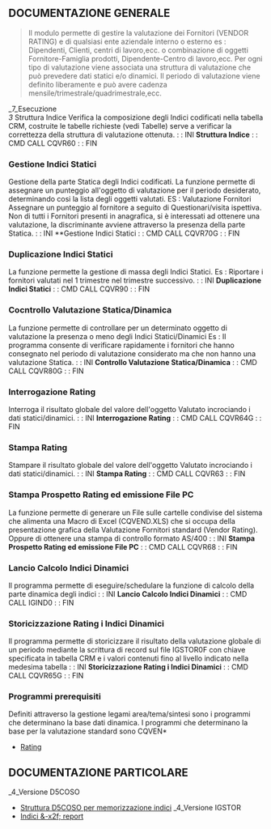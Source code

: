## DOCUMENTAZIONE GENERALE

>Il modulo permette di gestire la valutazione dei Fornitori (VENDOR RATING) e di qualsiasi ente aziendale interno o esterno es :  Dipendenti, Clienti, centri di lavoro,ecc. o combinazione di oggetti Fornitore-Famiglia prodotti, Dipendente-Centro di lavoro,ecc.
Per ogni tipo di valutazione viene associata una struttura di valutazione che può prevedere dati statici e/o dinamici.
Il periodo di valutazione viene definito liberamente e può avere cadenza mensile/trimestrale/quadrimestrale,ecc.

_7_Esecuzione        
_3_ Struttura Indice
Verifica la composizione degli Indici codificati nella tabella CRM,
costruite le tabelle richieste (vedi Tabelle) serve a verificar la
correttezza della struttura di valutazione ottenuta.
 :  : INI **Struttura Indice**
 :  : CMD CALL CQVR60
 :  : FIN
### Gestione Indici Statici
Gestione della parte Statica degli Indici codificati.
La funzione permette di assegnare un punteggio all'oggetto di valutazione
per il periodo desiderato, determinando cosi la lista degli oggetti
valutati.
ES :  Valutazione Fornitori
    Assegnare un punteggio al fornitore a seguito di Questionari/visita
    ispettiva.
    Non di tutti i Fornitori presenti in anagrafica, si è interessati ad
    ottenere una valutazione, la discriminante avviene attraverso la
    presenza della parte Statica.
 :  : INI **Gestione Indici Statici
 :  : CMD CALL CQVR70G
 :  : FIN
### Duplicazione Indici Statici
La funzione permette la gestione di massa degli Indici Statici.
Es :  Riportare i fornitori valutati nel 1 trimestre nel trimestre successivo.
 :  : INI **Duplicazione Indici Statici**
 :  : CMD CALL CQVR90
 :  : FIN
### Cocntrollo Valutazione Statica/Dinamica
La funzione permette di controllare per un determinato oggetto di valutazione
la presenza o meno degli Indici Statici/Dinamici
Es :  Il programma consente di verificare rapidamente i fornitori che hanno
    consegnato nel periodo di valutazione considerato ma che non hanno una
    valutazione Statica.
 :  : INI **Controllo Valutazione Statica/Dinamica**
 :  : CMD CALL CQVR80G
 :  : FIN
### Interrogazione Rating
Interroga il risultato globale del valore dell'oggetto Valutato incrociando
i dati statici/dinamici.
 :  : INI **Interrogazione Rating**
 :  : CMD CALL CQVR64G
 :  : FIN
### Stampa Rating
Stampare il risultato globale del valore dell'oggetto Valutato incrociando
i dati statici/dinamici.
 :  : INI **Stampa Rating**
 :  : CMD CALL CQVR63
 :  : FIN
### Stampa Prospetto Rating ed emissione File PC
La funzione permette di generare un File sulle cartelle condivise del sistema
che alimenta una Macro di Excel (CQVEND.XLS) che si occupa della presentazione
grafica della Valutazione Fornitori standard (Vendor Rating).
Oppure di ottenere una stampa di controllo formato AS/400
 :  : INI **Stampa Prospetto Rating ed emissione File PC**
 :  : CMD CALL CQVR68
 :  : FIN
### Lancio Calcolo Indici Dinamici
Il programma permette di eseguire/schedulare la funzione di calcolo della
parte dinamica degli indici
 :  : INI **Lancio Calcolo Indici Dinamici**
 :  : CMD CALL IGIND0
 :  : FIN
### Storicizzazione Rating i Indici Dinamici
Il programma permette di storicizzare il risultato della valutazione
globale di un periodo mediante la scrittura di record sul file IGSTOR0F
con chiave specificata in tabella CRM e i valori contenuti fino al
livello indicato nella medesima tabella
 :  : INI **Storicizzazione Rating i Indici Dinamici**
 :  : CMD CALL CQVR65G
 :  : FIN

### Programmi prerequisiti
Definiti attraverso la gestione legami area/tema/sintesi sono i programmi
che determinano la base dati dinamica. I programmi che determinano la
base per la valutazione standard sono CQVEN\*

- [Rating](Sorgenti/DOC/TA/B£AMO/CQVEND_01)

## DOCUMENTAZIONE PARTICOLARE
_4_Versione D5COSO 
- [Struttura D5COSO per memorizzazione indici](Sorgenti/DOC/TA/B£AMO/D5)
_4_Versione IGSTOR 
- [Indici &-x2f; report](Sorgenti/DOC/TA/B£AMO/IG)
